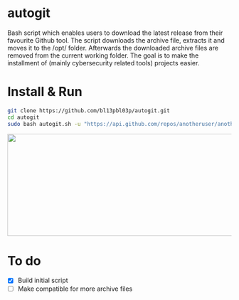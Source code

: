 # autogit
Bash script which enables users to download the latest release from their favourite Github tool. The script downloads the archive file, extracts it and moves it to the /opt/ folder. Afterwards the downloaded archive files are removed from the current working folder. The goal is to make the installment of (mainly cybersecurity related tools) projects easier.

# Install & Run
```sh
git clone https://github.com/bl13pbl03p/autogit.git
cd autogit
sudo bash autogit.sh -u "https://api.github.com/repos/anotheruser/anotherproject/releases"
```

<img src="https://github.com/bl13pbl03p/autogit/assets/22095577/7c94fa24-543b-493d-b3db-f5a9d9a25c53" width=700px height=230px>

# To do
- [x]  Build initial script
- [ ]  Make compatible for more archive files
